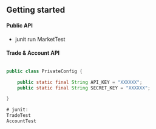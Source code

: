 ## Getting started

#### Public API

* junit
run MarketTest
  

#### Trade & Account API

``` java

public class PrivateConfig {

    public static final String API_KEY = "XXXXXX";
    public static final String SECRET_KEY = "XXXXXX";

}

# junit:
TradeTest
AccountTest
```


